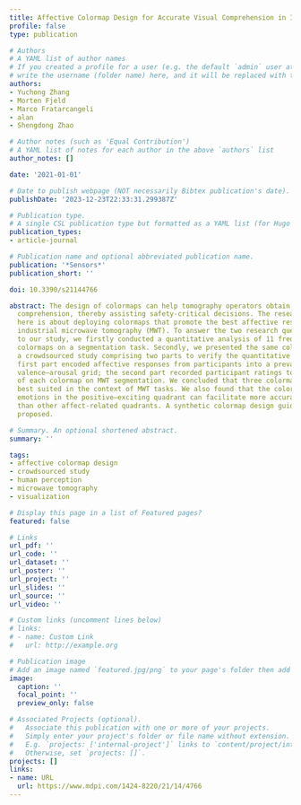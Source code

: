 ```yaml
---
title: Affective Colormap Design for Accurate Visual Comprehension in Industrial Tomography
profile: false
type: publication

# Authors
# A YAML list of author names
# If you created a profile for a user (e.g. the default `admin` user at `content/authors/admin/`), 
# write the username (folder name) here, and it will be replaced with their full name and linked to their profile.
authors:
- Yuchong Zhang
- Morten Fjeld
- Marco Fratarcangeli
- alan
- Shengdong Zhao

# Author notes (such as 'Equal Contribution')
# A YAML list of notes for each author in the above `authors` list
author_notes: []

date: '2021-01-01'

# Date to publish webpage (NOT necessarily Bibtex publication's date).
publishDate: '2023-12-23T22:33:31.299387Z'

# Publication type.
# A single CSL publication type but formatted as a YAML list (for Hugo requirements).
publication_types:
- article-journal

# Publication name and optional abbreviated publication name.
publication: '*Sensors*'
publication_short: ''

doi: 10.3390/s21144766

abstract: The design of colormaps can help tomography operators obtain accurate visual
  comprehension, thereby assisting safety-critical decisions. The research presented
  here is about deploying colormaps that promote the best affective responses for
  industrial microwave tomography (MWT). To answer the two research questions related
  to our study, we firstly conducted a quantitative analysis of 11 frequently-used
  colormaps on a segmentation task. Secondly, we presented the same colormaps within
  a crowdsourced study comprising two parts to verify the quantitative outcomes. The
  first part encoded affective responses from participants into a prevailing four-quadrant
  valence–arousal grid; the second part recorded participant ratings towards the accuracy
  of each colormap on MWT segmentation. We concluded that three colormaps are the
  best suited in the context of MWT tasks. We also found that the colormaps triggering
  emotions in the positive–exciting quadrant can facilitate more accurate visual comprehension
  than other affect-related quadrants. A synthetic colormap design guideline was consequently
  proposed.

# Summary. An optional shortened abstract.
summary: ''

tags:
- affective colormap design
- crowdsourced study
- human perception
- microwave tomography
- visualization

# Display this page in a list of Featured pages?
featured: false

# Links
url_pdf: ''
url_code: ''
url_dataset: ''
url_poster: ''
url_project: ''
url_slides: ''
url_source: ''
url_video: ''

# Custom links (uncomment lines below)
# links:
# - name: Custom Link
#   url: http://example.org

# Publication image
# Add an image named `featured.jpg/png` to your page's folder then add a caption below.
image:
  caption: ''
  focal_point: ''
  preview_only: false

# Associated Projects (optional).
#   Associate this publication with one or more of your projects.
#   Simply enter your project's folder or file name without extension.
#   E.g. `projects: ['internal-project']` links to `content/project/internal-project/index.md`.
#   Otherwise, set `projects: []`.
projects: []
links:
- name: URL
  url: https://www.mdpi.com/1424-8220/21/14/4766
---
```

